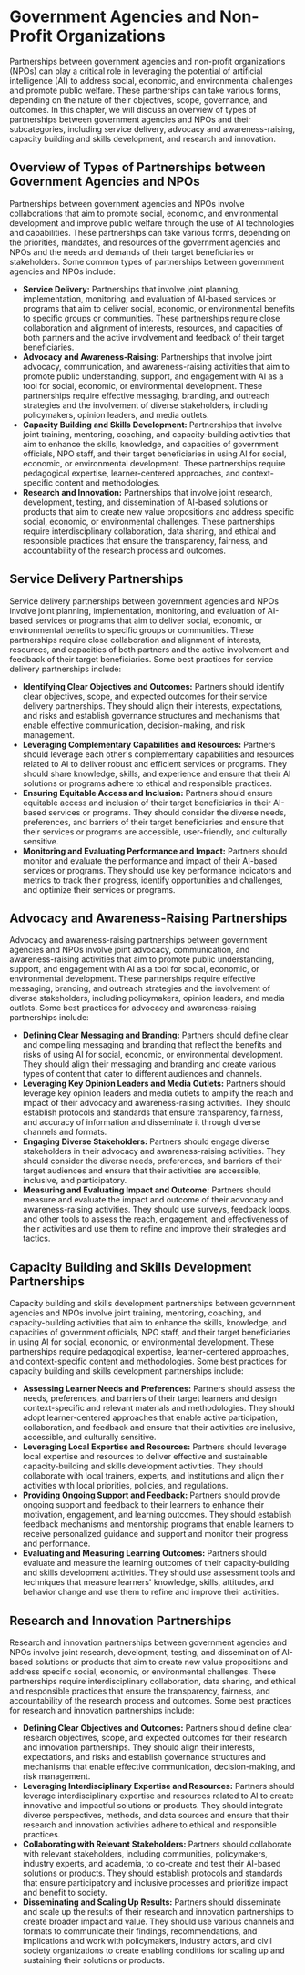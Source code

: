 Government Agencies and Non-Profit Organizations
=======================================================================

Partnerships between government agencies and non-profit organizations (NPOs) can play a critical role in leveraging the potential of artificial intelligence (AI) to address social, economic, and environmental challenges and promote public welfare. These partnerships can take various forms, depending on the nature of their objectives, scope, governance, and outcomes. In this chapter, we will discuss an overview of types of partnerships between government agencies and NPOs and their subcategories, including service delivery, advocacy and awareness-raising, capacity building and skills development, and research and innovation.

Overview of Types of Partnerships between Government Agencies and NPOs
----------------------------------------------------------------------

Partnerships between government agencies and NPOs involve collaborations that aim to promote social, economic, and environmental development and improve public welfare through the use of AI technologies and capabilities. These partnerships can take various forms, depending on the priorities, mandates, and resources of the government agencies and NPOs and the needs and demands of their target beneficiaries or stakeholders. Some common types of partnerships between government agencies and NPOs include:

* **Service Delivery:** Partnerships that involve joint planning, implementation, monitoring, and evaluation of AI-based services or programs that aim to deliver social, economic, or environmental benefits to specific groups or communities. These partnerships require close collaboration and alignment of interests, resources, and capacities of both partners and the active involvement and feedback of their target beneficiaries.
* **Advocacy and Awareness-Raising:** Partnerships that involve joint advocacy, communication, and awareness-raising activities that aim to promote public understanding, support, and engagement with AI as a tool for social, economic, or environmental development. These partnerships require effective messaging, branding, and outreach strategies and the involvement of diverse stakeholders, including policymakers, opinion leaders, and media outlets.
* **Capacity Building and Skills Development:** Partnerships that involve joint training, mentoring, coaching, and capacity-building activities that aim to enhance the skills, knowledge, and capacities of government officials, NPO staff, and their target beneficiaries in using AI for social, economic, or environmental development. These partnerships require pedagogical expertise, learner-centered approaches, and context-specific content and methodologies.
* **Research and Innovation:** Partnerships that involve joint research, development, testing, and dissemination of AI-based solutions or products that aim to create new value propositions and address specific social, economic, or environmental challenges. These partnerships require interdisciplinary collaboration, data sharing, and ethical and responsible practices that ensure the transparency, fairness, and accountability of the research process and outcomes.

Service Delivery Partnerships
-----------------------------

Service delivery partnerships between government agencies and NPOs involve joint planning, implementation, monitoring, and evaluation of AI-based services or programs that aim to deliver social, economic, or environmental benefits to specific groups or communities. These partnerships require close collaboration and alignment of interests, resources, and capacities of both partners and the active involvement and feedback of their target beneficiaries. Some best practices for service delivery partnerships include:

* **Identifying Clear Objectives and Outcomes:** Partners should identify clear objectives, scope, and expected outcomes for their service delivery partnerships. They should align their interests, expectations, and risks and establish governance structures and mechanisms that enable effective communication, decision-making, and risk management.
* **Leveraging Complementary Capabilities and Resources:** Partners should leverage each other's complementary capabilities and resources related to AI to deliver robust and efficient services or programs. They should share knowledge, skills, and experience and ensure that their AI solutions or programs adhere to ethical and responsible practices.
* **Ensuring Equitable Access and Inclusion:** Partners should ensure equitable access and inclusion of their target beneficiaries in their AI-based services or programs. They should consider the diverse needs, preferences, and barriers of their target beneficiaries and ensure that their services or programs are accessible, user-friendly, and culturally sensitive.
* **Monitoring and Evaluating Performance and Impact:** Partners should monitor and evaluate the performance and impact of their AI-based services or programs. They should use key performance indicators and metrics to track their progress, identify opportunities and challenges, and optimize their services or programs.

Advocacy and Awareness-Raising Partnerships
-------------------------------------------

Advocacy and awareness-raising partnerships between government agencies and NPOs involve joint advocacy, communication, and awareness-raising activities that aim to promote public understanding, support, and engagement with AI as a tool for social, economic, or environmental development. These partnerships require effective messaging, branding, and outreach strategies and the involvement of diverse stakeholders, including policymakers, opinion leaders, and media outlets. Some best practices for advocacy and awareness-raising partnerships include:

* **Defining Clear Messaging and Branding:** Partners should define clear and compelling messaging and branding that reflect the benefits and risks of using AI for social, economic, or environmental development. They should align their messaging and branding and create various types of content that cater to different audiences and channels.
* **Leveraging Key Opinion Leaders and Media Outlets:** Partners should leverage key opinion leaders and media outlets to amplify the reach and impact of their advocacy and awareness-raising activities. They should establish protocols and standards that ensure transparency, fairness, and accuracy of information and disseminate it through diverse channels and formats.
* **Engaging Diverse Stakeholders:** Partners should engage diverse stakeholders in their advocacy and awareness-raising activities. They should consider the diverse needs, preferences, and barriers of their target audiences and ensure that their activities are accessible, inclusive, and participatory.
* **Measuring and Evaluating Impact and Outcome:** Partners should measure and evaluate the impact and outcome of their advocacy and awareness-raising activities. They should use surveys, feedback loops, and other tools to assess the reach, engagement, and effectiveness of their activities and use them to refine and improve their strategies and tactics.

Capacity Building and Skills Development Partnerships
-----------------------------------------------------

Capacity building and skills development partnerships between government agencies and NPOs involve joint training, mentoring, coaching, and capacity-building activities that aim to enhance the skills, knowledge, and capacities of government officials, NPO staff, and their target beneficiaries in using AI for social, economic, or environmental development. These partnerships require pedagogical expertise, learner-centered approaches, and context-specific content and methodologies. Some best practices for capacity building and skills development partnerships include:

* **Assessing Learner Needs and Preferences:** Partners should assess the needs, preferences, and barriers of their target learners and design context-specific and relevant materials and methodologies. They should adopt learner-centered approaches that enable active participation, collaboration, and feedback and ensure that their activities are inclusive, accessible, and culturally sensitive.
* **Leveraging Local Expertise and Resources:** Partners should leverage local expertise and resources to deliver effective and sustainable capacity-building and skills development activities. They should collaborate with local trainers, experts, and institutions and align their activities with local priorities, policies, and regulations.
* **Providing Ongoing Support and Feedback:** Partners should provide ongoing support and feedback to their learners to enhance their motivation, engagement, and learning outcomes. They should establish feedback mechanisms and mentorship programs that enable learners to receive personalized guidance and support and monitor their progress and performance.
* **Evaluating and Measuring Learning Outcomes:** Partners should evaluate and measure the learning outcomes of their capacity-building and skills development activities. They should use assessment tools and techniques that measure learners' knowledge, skills, attitudes, and behavior change and use them to refine and improve their activities.

Research and Innovation Partnerships
------------------------------------

Research and innovation partnerships between government agencies and NPOs involve joint research, development, testing, and dissemination of AI-based solutions or products that aim to create new value propositions and address specific social, economic, or environmental challenges. These partnerships require interdisciplinary collaboration, data sharing, and ethical and responsible practices that ensure the transparency, fairness, and accountability of the research process and outcomes. Some best practices for research and innovation partnerships include:

* **Defining Clear Objectives and Outcomes:** Partners should define clear research objectives, scope, and expected outcomes for their research and innovation partnerships. They should align their interests, expectations, and risks and establish governance structures and mechanisms that enable effective communication, decision-making, and risk management.
* **Leveraging Interdisciplinary Expertise and Resources:** Partners should leverage interdisciplinary expertise and resources related to AI to create innovative and impactful solutions or products. They should integrate diverse perspectives, methods, and data sources and ensure that their research and innovation activities adhere to ethical and responsible practices.
* **Collaborating with Relevant Stakeholders:** Partners should collaborate with relevant stakeholders, including communities, policymakers, industry experts, and academia, to co-create and test their AI-based solutions or products. They should establish protocols and standards that ensure participatory and inclusive processes and prioritize impact and benefit to society.
* **Disseminating and Scaling Up Results:** Partners should disseminate and scale up the results of their research and innovation partnerships to create broader impact and value. They should use various channels and formats to communicate their findings, recommendations, and implications and work with policymakers, industry actors, and civil society organizations to create enabling conditions for scaling up and sustaining their solutions or products.
